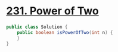 # <a href="https://leetcode.com/problems/power-of-two/">231. Power of Two</a>

```java
public class Solution {
    public boolean isPowerOfTwo(int n) {
    }
}
```
